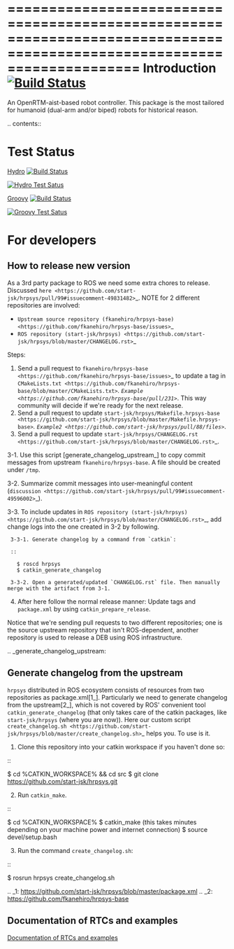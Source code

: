 ========================================================================================================================
Introduction  [![Build Status](https://travis-ci.org/start-jsk/hrpsys.png)](https://travis-ci.org/start-jsk/hrpsys)
========================================================================================================================

An OpenRTM-aist-based robot controller. This package is the most tailored for humanoid (dual-arm and/or biped) robots for historical reason.

.. contents::

Test Status
================
[Hydro](http://jenkins.ros.org/job/devel-hydro-hrpsys/) [![Build Status](http://jenkins.ros.org/job/devel-hydro-hrpsys/badge/icon)](http://jenkins.ros.org/job/devel-hydro-hrpsys/)

[![Hydro Test Satus](http://jenkins.ros.org/job/devel-hydro-hrpsys/test/trend)](http://jenkins.ros.org/job/devel-hydro-hrpsys/)

[Groovy](http://jenkins.ros.org/job/devel-groovy-hrpsys/) [![Build Status](http://jenkins.ros.org/job/devel-groovy-hrpsys/badge/icon)](http://jenkins.ros.org/job/devel-groovy-hrpsys/)

[![Groovy Test Satus](http://jenkins.ros.org/job/devel-groovy-hrpsys/test/trend)](http://jenkins.ros.org/job/devel-groovy-hrpsys/)

For developers
===============

How to release new version
---------------------------

As a 3rd party package to ROS we need some extra chores to release. Discussed `here <https://github.com/start-jsk/hrpsys/pull/99#issuecomment-49831482>`_. NOTE for 2 different repositories are involved:

 * `Upstream source repository (fkanehiro/hrpsys-base) <https://github.com/fkanehiro/hrpsys-base/issues>`_
 * `ROS repository (start-jsk/hrpsys) <https://github.com/start-jsk/hrpsys/blob/master/CHANGELOG.rst>`_

Steps:

 1. Send a pull request to `fkanehiro/hrpsys-base <https://github.com/fkanehiro/hrpsys-base/issues>`_ to update a tag in `CMakeLists.txt <https://github.com/fkanehiro/hrpsys-base/blob/master/CMakeLists.txt>`_. `Example <https://github.com/fkanehiro/hrpsys-base/pull/231>`_. This way community will decide if we're ready for the next release.
 2. Send a pull request to update `start-jsk/hrpsys/Makefile.hrpsys-base <https://github.com/start-jsk/hrpsys/blob/master/Makefile.hrpsys-base>`_. `Example2 <https://github.com/start-jsk/hrpsys/pull/88/files>`_.
 3. Send a pull request to update `start-jsk/hrpsys/CHANGELOG.rst <https://github.com/start-jsk/hrpsys/blob/master/CHANGELOG.rst>`_.

  3-1. Use this script [generate_changelog_upstream_] to copy commit messages from upstream `fkanehiro/hrpsys-base`. A file should be created under `/tmp`.

  3-2. Summarize commit messages into user-meaningful content (`discussion <https://github.com/start-jsk/hrpsys/pull/99#issuecomment-49596002>`_). 

  3-3. To include updates in `ROS repository (start-jsk/hrpsys) <https://github.com/start-jsk/hrpsys/blob/master/CHANGELOG.rst>`_, add change logs into the one created in 3-2 by following.

     3-3-1. Generate changelog by a command from `catkin`:

     ::

       $ roscd hrpsys
       $ catkin_generate_changelog

     3-3-2. Open a generated/updated `CHANGELOG.rst` file. Then manually merge with the artifact from 3-1.

 4. After here follow the normal release manner: Update tags and `package.xml` by using `catkin_prepare_release`.

Notice that we're sending pull requests to two different repositories; one is the source upstream repository that isn't ROS-dependent, another repository is used to release a DEB using ROS infrastructure.

.. _generate_changelog_upstream:

Generate changelog from the upstream
-------------------------------------

`hrpsys` distributed in ROS ecosystem consists of resources from two repositories as package.xml[1_]. Particularly we need to generate changelog from the upstream[2_], which is not covered by ROS' convenient tool `catkin_generate_changelog` (that only takes care of the catkin packages, like `start-jsk/hrpsys` (where you are now)). Here our custom script `create_changelog.sh <https://github.com/start-jsk/hrpsys/blob/master/create_changelog.sh>`_ helps you. To use is it.

1. Clone this repository into your catkin workspace if you haven't done so:

::

  $ cd %CATKIN_WORKSPACE% && cd src
  $ git clone https://github.com/start-jsk/hrpsys.git

2. Run `catkin_make`.

::

  $ cd %CATKIN_WORKSPACE%
  $ catkin_make     (this takes minutes depending on your machine power and internet connection)
  $ source devel/setup.bash

3. Run the command `create_changelog.sh`:

::

  $ rosrun hrpsys create_changelog.sh


.. _1: https://github.com/start-jsk/hrpsys/blob/master/package.xml
.. _2: https://github.com/fkanehiro/hrpsys-base

Documentation of RTCs and examples
-------------------------------------
[Documentation of RTCs and examples](https://github.com/start-jsk/hrpsys/tree/master/samples)
